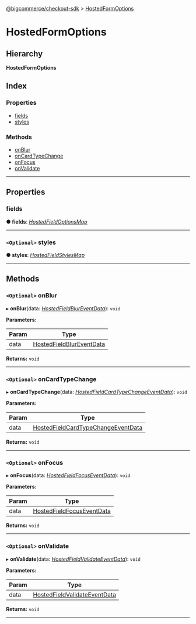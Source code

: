 [@bigcommerce/checkout-sdk](../README.md) > [HostedFormOptions](../interfaces/hostedformoptions.md)

# HostedFormOptions

## Hierarchy

**HostedFormOptions**

## Index

### Properties

* [fields](hostedformoptions.md#fields)
* [styles](hostedformoptions.md#styles)

### Methods

* [onBlur](hostedformoptions.md#onblur)
* [onCardTypeChange](hostedformoptions.md#oncardtypechange)
* [onFocus](hostedformoptions.md#onfocus)
* [onValidate](hostedformoptions.md#onvalidate)

---

## Properties

<a id="fields"></a>

###  fields

**● fields**: *[HostedFieldOptionsMap](../#hostedfieldoptionsmap)*

___
<a id="styles"></a>

### `<Optional>` styles

**● styles**: *[HostedFieldStylesMap](hostedfieldstylesmap.md)*

___

## Methods

<a id="onblur"></a>

### `<Optional>` onBlur

▸ **onBlur**(data: *[HostedFieldBlurEventData](../#hostedfieldblureventdata)*): `void`

**Parameters:**

| Param | Type |
| ------ | ------ |
| data | [HostedFieldBlurEventData](../#hostedfieldblureventdata) |

**Returns:** `void`

___
<a id="oncardtypechange"></a>

### `<Optional>` onCardTypeChange

▸ **onCardTypeChange**(data: *[HostedFieldCardTypeChangeEventData](../#hostedfieldcardtypechangeeventdata)*): `void`

**Parameters:**

| Param | Type |
| ------ | ------ |
| data | [HostedFieldCardTypeChangeEventData](../#hostedfieldcardtypechangeeventdata) |

**Returns:** `void`

___
<a id="onfocus"></a>

### `<Optional>` onFocus

▸ **onFocus**(data: *[HostedFieldFocusEventData](../#hostedfieldfocuseventdata)*): `void`

**Parameters:**

| Param | Type |
| ------ | ------ |
| data | [HostedFieldFocusEventData](../#hostedfieldfocuseventdata) |

**Returns:** `void`

___
<a id="onvalidate"></a>

### `<Optional>` onValidate

▸ **onValidate**(data: *[HostedFieldValidateEventData](../#hostedfieldvalidateeventdata)*): `void`

**Parameters:**

| Param | Type |
| ------ | ------ |
| data | [HostedFieldValidateEventData](../#hostedfieldvalidateeventdata) |

**Returns:** `void`

___

